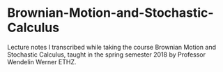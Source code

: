 # Brownian-Motion-and-Stochastic-Calculus
Lecture notes I transcribed while taking the course Brownian Motion and Stochastic Calculus, taught in the spring semester 2018 by Professor Wendelin Werner ETHZ.

